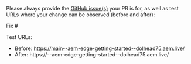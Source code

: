 Please always provide the [GitHub issue(s)](../issues) your PR is for, as well as test URLs where your change can be observed (before and after):

Fix #<gh-issue-id>

Test URLs:
- Before: https://main--aem-edge-getting-started--dolhead75.aem.live/
- After: https://<branch>--aem-edge-getting-started--dolhead75.aem.live/
